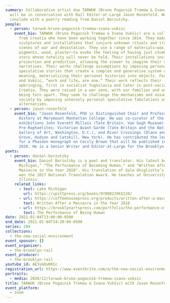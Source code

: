 ```yaml
---
summary: Collaborative artist duo TARWUK (Bruno Pogacnik Tremow & Ivana Vukšic)
  will be in conversation with Rail Editor-at-Large Jason Rosenfeld. We'll
  conclude with a poetry reading from Daniel Borzutzky.
people:
  - person: tarwuk-bruno-pogacnik-tremow-ivana-vuksic
    event_bio: TARWUK (Bruno Pogacnik Tremow & Ivana Vukšic) are a collaborative duo
      from Croatia who have been working together since 2014. They make
      sculptures and installations that conjure unknown rituals and traumatic
      scenes of war and devastation. They use a range of materials—wax, rope,
      pigments, wood, plaster—to evoke the feeling of having just stumbled on a
      story whose totality will never be told. Their installations invite
      projection and prediction, allowing the viewer to imagine their own
      narratives. Their works challenge assumptions by imposing personal,
      speculative stories that create a complex and generative system of
      meaning, materializing their personal histories into objects. For Tremow
      and Vukšic, “work and life… are one.” Their work reflects their
      upbringing, first in socialist Yugoslavia and later in post-socialist
      Croatia. They were raised in a war zone, with our families and our houses
      being torn apart. They seek to challenge the mechanisms and assumptions of
      society by imposing intensely personal speculative fabulations as possible
      alternatives.
  - person: jason-rosenfeld
    event_bio: "Jason Rosenfeld, PhD is Distinguished Chair and Professor of Art
      History at Marymount Manhattan College. He was co-curator of the
      exhibitions John Everett Millais (Tate Britain, Van Gogh Museum),
      Pre-Raphaelites: Victorian Avant-Garde (Tate Britain and the National
      Gallery of Art, Washington, D.C.), and River Crossings (Olana and Cedar
      Grove, Hudson and Catskill, New York). He has contributed the lead text
      for a Phaidon monograph on Cecily Brown that will be published in November
      2020. He is a Senior Writer and Editor-at-Large for the Brooklyn Rail."
poets:
  - person: daniel-borzutzky
    event_bio: Daniel Borzutzky is a poet and translator. His latest books are "Lake
      Michigan," "The Performance of Becoming Human," and "Written After a
      Massacre in the Year 2018". His translation of Galo Ghigliotto’s Valdivia
      won the 2017 National Translation Award. He teaches at University of
      Illinois.
    related_links:
      - text: Lake Michigan
        url: https://upittpress.org/books/9780822965220/
      - url: https://coffeehousepress.org/products/written-after-a-massacre-in-the-year-2018
        text: Written After a Massacre in the Year 2018
      - url: https://brooklynartspress.com/portfolio/the-performance-of-becoming-human-by-daniel-borzutzky/
        text: The Performance of Being Human
date: 2021-01-04T13:00:00-0500
end_date: 2021-01-04T14:30:00-0500
series: 204
collections:
  - the-new-social-environment
event_sponsor: []
event_organizer:
  - the-brooklyn-rail
event_producer:
  - the-brooklyn-rail
youtube_id: AE3sGOvKRIc
registration_url: https://www.eventbrite.com/e/the-new-social-environment-209-tarwuk-tickets-133863237547
portraits:
  - media: 2020/12/tarwuk-bruno-pogacnik-tremow-ivana-vuksic
title: TARWUK (Bruno Pogacnik Tremow & Ivana Vukšic) with Jason Rosenfeld
event_platform:
  - zoom
---
```

